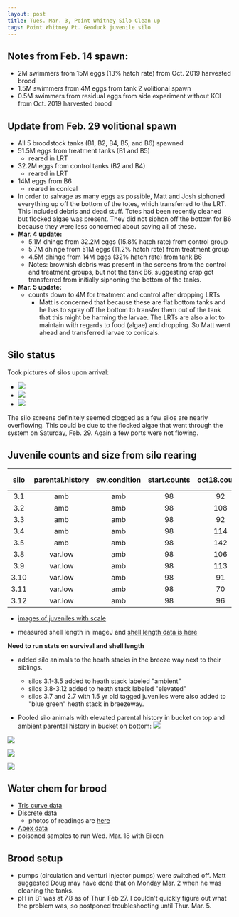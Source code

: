 ```yaml
---
layout: post
title: Tues. Mar. 3, Point Whitney Silo Clean up
tags: Point Whitney Pt. Geoduck juvenile silo 
---
```


## Notes from Feb. 14 spawn:
- 2M swimmers from 15M eggs (13% hatch rate) from Oct. 2019 harvested brood
- 1.5M swimmers from 4M eggs from tank 2 volitional spawn
- 0.5M swimmers from residual eggs from side experiment without KCl from Oct. 2019 harvested brood

## Update from Feb. 29 volitional spawn
- All 5 broodstock tanks (B1, B2, B4, B5, and B6) spawned
- 51.5M eggs from treatment tanks (B1 and B5)
	- reared in LRT
- 32.2M eggs from control tanks (B2 and B4)
	- reared in LRT 
- 14M eggs from B6
	- reared in conical
- In order to salvage as many eggs as possible, Matt and Josh siphoned everything up off the bottom of the totes, which transferred to the LRT. This included debris and dead stuff. Totes had been recently cleaned but flocked algae was present. They did not siphon off the bottom for B6 because they were less concerned about saving all of these.
- **Mar. 4 update:**
	- 5.1M dhinge from 32.2M eggs (15.8% hatch rate) from control group
	- 5.7M dhinge from 51M eggs (11.2% hatch rate) from treatment group
	- 4.5M dhinge from 14M eggs (32% hatch rate) from tank B6
	- Notes: brownish debris was present in the screens from the control and treatment groups, but not the tank B6, suggesting crap got transferred from initially siphoning the bottom of the tanks.
- **Mar. 5 update:**
	- counts down to 4M for treatment and control after dropping LRTs
		- Matt is concerned that because these are flat bottom tanks and he has to spray off the bottom to transfer them out of the tank that this might be harming the larvae. The LRTs are also a lot to maintain with regards to food (algae) and dropping. So Matt went ahead and transferred larvae to conicals. 

## Silo status
Took pictures of silos upon arrival:

- [![](https://drive.google.com/uc?export=view&id=14OeL0GWrtY5rtmhZFhht7SpuFhoOm7Kc)](https://drive.google.com/file/d/14OeL0GWrtY5rtmhZFhht7SpuFhoOm7Kc/view?usp=sharing)
- [![](https://drive.google.com/uc?export=view&id=1HEwPxw0J5-iZcpzn4Jr0Ld57lD5TPk4Q)](https://drive.google.com/file/d/1HEwPxw0J5-iZcpzn4Jr0Ld57lD5TPk4Q/view?usp=sharing)
- [![](https://drive.google.com/uc?export=view&id=12fQchvU3_NzVehHrfujOmpW-7D2_QqN0)](https://drive.google.com/file/d/12fQchvU3_NzVehHrfujOmpW-7D2_QqN0/view?usp=sharing)

The silo screens definitely seemed clogged as a few silos are nearly overflowing. This could be due to the flocked algae that went through the system on Saturday, Feb. 29. Again a few ports were not flowing.

## Juvenile counts and size from silo rearing
**silo**|**parental.history**|**sw.condition**|**start.counts**|**oct18.counts**|**mar3.counts**|**perc.survival.oct-mar**
:-----:|:-----:|:-----:|:-----:|:-----:|:-----:|:-----:
3.1|amb|amb|98|92|16|17.39130435
3.2|amb|amb|98|108|14|13.00309598
3.3|amb|amb|98|92|6|6.52173913
3.4|amb|amb|98|114|6|5.278592375
3.5|amb|amb|98|142|3|2.117647059
3.8|var.low|amb|98|106|10|9.433962264
3.9|var.low|amb|98|113|9|7.941176471
3.10|var.low|amb|98|91|8|8.759124088
3.11|var.low|amb|98|70|6|8.530805687
3.12|var.low|amb|98|96|3|3.135888502

- [images of juveniles with scale](https://drive.google.com/open?id=1QDuQOvAAcKffxgvTg5hAjAkpFh90N2MF)

- measured shell length in imageJ and [shell length data is here](https://github.com/shellytrigg/P_generosa/blob/master/amb_v_varlowpH_juvis/analyses/20200303_ShellLength/20200303_ShellLength.xlsx)

**Need to run stats on survival and shell length**

- added silo animals to the heath stacks in the breeze way next to their siblings.
	- silos 3.1-3.5 added to heath stack labeled "ambient"
	- silos 3.8-3.12 added to heath stack labeled "elevated"
	- silos 3.7 and 2.7 with 1.5 yr old tagged juveniles were also added to "blue green" heath stack in breezeway. 

- Pooled silo animals with elevated parental history in bucket on top and ambient parental history in bucket on bottom:
[![](https://drive.google.com/uc?export=view&id=1BxYjJAtYAmD5CLzEJdPpU8uQy_LgL2V3)](https://drive.google.com/file/d/1BxYjJAtYAmD5CLzEJdPpU8uQy_LgL2V3/view?usp=sharing)

[![](https://drive.google.com/uc?export=view&id=18WwCtEPZrjgXx0Do5CIVXCLcepND1qJW)](https://drive.google.com/file/d/18WwCtEPZrjgXx0Do5CIVXCLcepND1qJW/view?usp=sharing)

[![](https://drive.google.com/uc?export=view&id=1otrqtuqGMSGQ7FJpw1O3lemS9f8n6637)](https://drive.google.com/file/d/1otrqtuqGMSGQ7FJpw1O3lemS9f8n6637/view?usp=sharing)

[![](https://drive.google.com/uc?export=view&id=1PoM10LCwXRMHWz1HkyXSJYvrviAjqwtw)](https://drive.google.com/file/d/1PoM10LCwXRMHWz1HkyXSJYvrviAjqwtw/view?usp=sharing)


## Water chem for brood
- [Tris curve data](https://github.com/shellytrigg/P_generosa/blob/master/Water_Chemistry/Data/Titrator/TrisCalibration.xlsx)
- [Discrete data](https://github.com/shellytrigg/P_generosa/blob/master/Water_Chemistry/data/Titrator/Daily_Temp_pH_Sal.csv)
	- photos of readings are [here](https://drive.google.com/open?id=1U5GXm67WybCju30Tb7Vt-TIvav3sGbUY)
- [Apex data](https://github.com/shellytrigg/P_generosa/tree/master/Water_Chemistry/Data/Apex)
- poisoned samples to run Wed. Mar. 18 with Eileen  


## Brood setup
- pumps (circulation and venturi injector pumps) were switched off. Matt suggested Doug may have done that on Monday Mar. 2 when he was cleaning the tanks. 
- pH in B1 was at 7.8 as of Thur. Feb 27. I couldn't quickly figure out what the problem was, so postponed troubleshooting until Thur. Mar. 5. 


